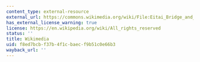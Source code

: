 ```yaml
---
content_type: external-resource
external_url: https://commons.wikimedia.org/wiki/File:Eitai_Bridge_and_Kiyosu_Bridge_by_Koizumi_Kishio.jpg
has_external_license_warning: true
license: https://en.wikipedia.org/wiki/All_rights_reserved
status: ''
title: Wikimedia
uid: f8ed7bcb-f37b-4f1c-baec-f9b51c0e66b3
wayback_url: ''
---
```

